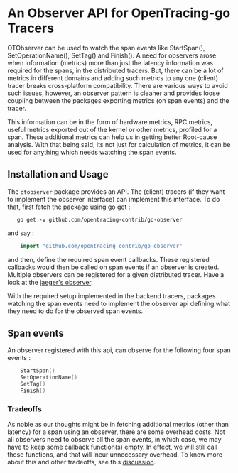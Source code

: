 # An Observer API for OpenTracing-go Tracers

OTObserver can be used to watch the span events like StartSpan(),
SetOperationName(), SetTag() and Finish(). A need for observers
arose when information (metrics) more than just the latency information was
required for the spans, in the distributed tracers. But, there can be a lot
of metrics in different domains and adding such metrics to any one (client)
tracer breaks cross-platform compatibility. There are various ways to
avoid such issues, however, an observer pattern is cleaner and provides loose
coupling between the packages exporting metrics (on span events) and the
tracer.

This information can be in the form of hardware metrics, RPC metrics,
useful metrics exported out of the kernel or other metrics, profiled for a
span. These additional metrics can help us in getting better Root-cause
analysis. With that being said, its not just for calculation of metrics,
it can be used for anything which needs watching the span events.

## Installation and Usage

The `otobserver` package provides an API. The (client) tracers (if they want
to implement the observer interface) can implement this interface. To do
that, first fetch the package using go get :

```
   go get -v github.com/opentracing-contrib/go-observer
```

and say :

```go
    import "github.com/opentracing-contrib/go-observer"
```

and then, define the required span event callbacks. These registered
callbacks would then be called on span events if an observer is created.
Multiple observers can be registered for a given distributed tracer. Have a
look at the [jaeger's observer](https://github.com/uber/jaeger-client-go/blob/master/observer.go).

With the required setup implemented in the backend tracers, packages
watching the span events need to implement the observer api defining what
they need to do for the observed span events.

## Span events

An observer registered with this api, can observe for the following four
span events :

```go
    StartSpan()
    SetOperationName()
    SetTag()
    Finish()
```

### Tradeoffs

As noble as our thoughts might be in fetching additional metrics (other than
latency) for a span using an observer, there are some overhead costs. Not all
observers need to observe all the span events, in which case, we may have
to keep some callback function(s) empty. In effect, we will still call these
functions, and that will incur unnecessary overhead. To know more about this
and other tradeoffs, see this [discussion](https://github.com/opentracing/opentracing-go/pull/135#discussion_r105497329).
